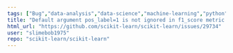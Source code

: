 ```yaml
---
tags: ["Bug","data-analysis","data-science","machine-learning","python","statistics"]
title: "Default argument pos_label=1 is not ignored in f1_score metric for multiclass classification"
html_url: "https://github.com/scikit-learn/scikit-learn/issues/29734"
user: "slimebob1975"
repo: "scikit-learn/scikit-learn"
---
```


